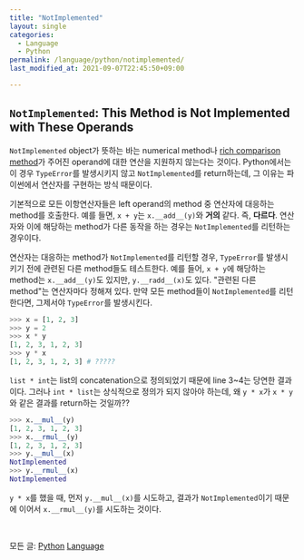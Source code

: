 ```yaml
---
title: "NotImplemented"
layout: single
categories:
  - Language
  - Python
permalink: /language/python/notimplemented/
last_modified_at: 2021-09-07T22:45:50+09:00

---
```


## `NotImplemented`: This Method is Not Implemented with These Operands

`NotImplemented` object가 뜻하는 바는 numerical method나 [rich comparison method](/language/python/special_methods/#Rich-Comparison)가 주어진 operand에 대한 연산을 지원하지 않는다는 것이다.
Python에서는 이 경우 `TypeError`를 발생시키지 않고 `NotImplemented`를 return하는데,
그 이유는 파이썬에서 연산자를 구현하는 방식 때문이다.

기본적으로 모든 이항연산자들은 left operand의 method 중 연산자에 대응하는 method를 호출한다.
예를 들면, `x + y`는 `x.__add__(y)`와 **거의** 같다.
즉, **다르다**.
연산자와 이에 해당하는 method가 다른 동작을 하는 경우는 `NotImplemented`를 리턴하는 경우이다.

연산자는 대응하는 method가 `NotImplemented`를 리턴할 경우,
`TypeError`를 발생시키기 전에 관련된 다른 method들도 테스트한다.
예를 들어, `x + y`에 해당하는 method는 `x.__add__(y)`도 있지만, `y.__radd__(x)`도 있다.
"관련된 다른 method"는 연산자마다 정해져 있다.
만약 모든 method들이 `NotImplemented`를 리턴한다면, 그제서야 `TypeError`를 발생시킨다.

```python
>>> x = [1, 2, 3]
>>> y = 2
>>> x * y
[1, 2, 3, 1, 2, 3]
>>> y * x
[1, 2, 3, 1, 2, 3] # ?????
```

`list * int`는 list의 concatenation으로 정의되었기 때문에 line 3~4는 당연한 결과이다.
그러나 `int * list`는 상식적으로 정의가 되지 않아야 하는데, 왜 `y * x`가 `x * y`와 같은 결과를 return하는 것일까??

```python
>>> x.__mul__(y)
[1, 2, 3, 1, 2, 3]
>>> x.__rmul__(y)
[1, 2, 3, 1, 2, 3]
>>> y.__mul__(x)
NotImplemented
>>> y.__rmul__(x)
NotImplemented
```

`y * x`를 했을 때, 먼저 `y.__mul__(x)`를 시도하고, 결과가 `NotImplemented`이기 때문에 이어서 `x.__rmul__(y)`를 시도하는 것이다.

<br>

모든 글: [Python](/language/python/) [Language](/language/)
